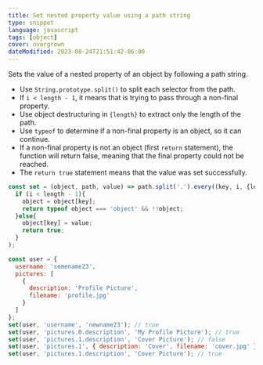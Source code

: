 ```yaml
---
title: Set nested property value using a path string
type: snippet
language: javascript
tags: [object]
cover: overgrown
dateModified: 2023-08-24T21:51:42-06:00
---
```


Sets the value of a nested property of an object by following a path string.

- Use `String.prototype.split()` to split each selector from the path.
- If `i < length - 1`, it means that is trying to pass through a non-final property.
- Use object destructuring in `{length}` to extract only the length of the path.
- Use `typeof` to determine if a non-final property is an object, so it can continue.
- If a non-final property is not an object (first `return` statement), the function will return false, meaning that the final property could not be reached.
- The `return true` statement means that the value was set successfully.

```js
const set = (object, path, value) => path.split('.').every((key, i, {length}) =>
  if (i < length - 1){
    object = object[key];
    return typeof object === 'object' && !!object;
  }else{
    object[key] = value;
    return true;
  }
);
```

```js
const user = {
  username: 'somename23',
  pictures: [
    {
      description: 'Profile Picture',
      filename: 'profile.jpg'
    }
  ]
};
set(user, 'username', 'newname23'); // true
set(user, 'pictures.0.description', 'My Profile Picture'); // true
set(user, 'pictures.1.description', 'Cover Picture'); // false
set(user, 'pictures.1', { description: 'Cover', filename: 'cover.jpg' }); // true
set(user, 'pictures.1.description', 'Cover Picture'); // true
```
